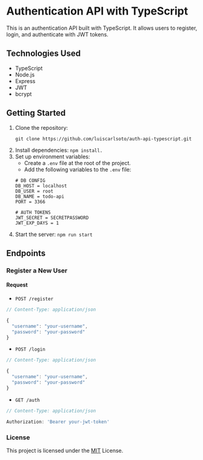 # Authentication API with TypeScript

This is an authentication API built with TypeScript. It allows users to register, login, and authenticate with JWT tokens.

## Technologies Used
- TypeScript
- Node.js
- Express
- JWT
- bcrypt

## Getting Started
1. Clone the repository:
    ```
    git clone https://github.com/luiscarlsoto/auth-api-typescript.git
    ```
2. Install dependencies: `npm install.`
3. Set up environment variables:
    - Create a `.env` file at the root of the project.
    - Add the following variables to the `.env` file:
    ```
    # DB CONFIG
    DB_HOST = localhost
    DB_USER = root
    DB_NAME = todo-api
    PORT = 3366

    # AUTH TOKENS
    JWT_SECRET = SECRETPASSWORD
    JWT_EXP_DAYS = 1
    ```
4. Start the server: `npm run start`

## Endpoints
### Register a New User
#### Request

- ``POST /register``
```javascript
// Content-Type: application/json

{
  "username": "your-username",
  "password": "your-password"
}
```
- ``POST /login``
```javascript
// Content-Type: application/json

{
  "username": "your-username",
  "password": "your-password"
}
```
- ``GET /auth``
```javascript
// Content-Type: application/json

Authorization: 'Bearer your-jwt-token'
```

### License

This project is licensed under the [MIT](https://choosealicense.com/licenses/mit/) License.